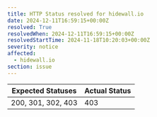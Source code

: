 ```yaml
---
title: HTTP Status resolved for hidewall.io
date: 2024-12-11T16:59:15+00:00Z
resolved: True
resolvedWhen: 2024-12-11T16:59:15+00:00Z
resolvedStartTime: 2024-11-18T10:20:03+00:00Z
severity: notice
affected:
  - hidewall.io
section: issue
---
```


| Expected Statuses | Actual Status  |
|-------------------|----------------|
| 200, 301, 302, 403 | 403 |
